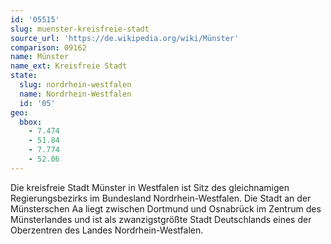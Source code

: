 ```yaml
---
id: '05515'
slug: muenster-kreisfreie-stadt
source_url: 'https://de.wikipedia.org/wiki/Münster'
comparison: 09162
name: Münster
name_ext: Kreisfreie Stadt
state:
  slug: nordrhein-westfalen
  name: Nordrhein-Westfalen
  id: '05'
geo:
  bbox:
    - 7.474
    - 51.84
    - 7.774
    - 52.06
---
```


Die kreisfreie Stadt Münster in Westfalen ist Sitz des gleichnamigen Regierungsbezirks im Bundesland Nordrhein-Westfalen. Die Stadt an der Münsterschen Aa liegt zwischen Dortmund und Osnabrück im Zentrum des Münsterlandes und ist als zwanzigstgrößte Stadt Deutschlands eines der Oberzentren des Landes Nordrhein-Westfalen.
